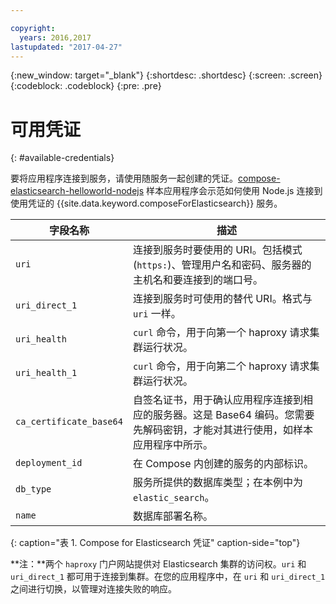 ```yaml
---

copyright:
  years: 2016,2017
lastupdated: "2017-04-27"
---
```


{:new_window: target="_blank"}
{:shortdesc: .shortdesc}
{:screen: .screen}
{:codeblock: .codeblock}
{:pre: .pre}

# 可用凭证
{: #available-credentials}

要将应用程序连接到服务，请使用随服务一起创建的凭证。[compose-elasticsearch-helloworld-nodejs](https://github.com/IBM-Bluemix/compose-elasticsearch-helloworld-nodejs) 样本应用程序会示范如何使用 Node.js 连接到使用凭证的 {{site.data.keyword.composeForElasticsearch}} 服务。

字段名称|描述
----------|-----------
`uri`|连接到服务时要使用的 URI。包括模式 (`https:`)、管理用户名和密码、服务器的主机名和要连接到的端口号。
`uri_direct_1`|连接到服务时可使用的替代 URI。格式与 `uri` 一样。
`uri_health`|`curl` 命令，用于向第一个 haproxy 请求集群运行状况。
`uri_health_1`|`curl` 命令，用于向第二个 haproxy 请求集群运行状况。
`ca_certificate_base64`|自签名证书，用于确认应用程序连接到相应的服务器。这是 Base64 编码。您需要先解码密钥，才能对其进行使用，如样本应用程序中所示。
`deployment_id`|在 Compose 内创建的服务的内部标识。
`db_type`|服务所提供的数据库类型；在本例中为 `elastic_search`。
`name`|数据库部署名称。

{: caption="表 1. Compose for Elasticsearch 凭证" caption-side="top"}

**注：**两个 `haproxy` 门户网站提供对 Elasticsearch 集群的访问权。`uri` 和 `uri_direct_1` 都可用于连接到集群。在您的应用程序中，在 `uri` 和 `uri_direct_1` 之间进行切换，以管理对连接失败的响应。
